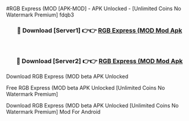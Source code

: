 #RGB Express (MOD [APK-MOD] - APK Unlocked - [Unlimited Coins No Watermark Premium] fdqb3



<div align="center">

<h3>🔴 Download [Server1] 👉👉 <a href="https://momento.my/?title=RGB_Express_(MOD">RGB Express (MOD Mod Apk</a></h3><br>

<h3>🔴 Download [Server2] 👉👉 <a href="https://momento.my/?title=RGB_Express_(MOD">RGB Express (MOD Mod Apk</a></h3>
</div>



Download RGB Express (MOD beta APK Unlocked

Free RGB Express (MOD beta APK Unlocked [Unlimited Coins No Watermark Premium]

Download RGB Express (MOD beta APK Unlocked [Unlimited Coins No Watermark Premium] Mod For Android
